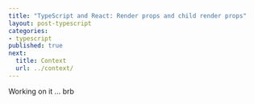 ```yaml
---
title: "TypeScript and React: Render props and child render props"
layout: post-typescript
categories:
- typescript
published: true
next:
  title: Context
  url: ../context/
---
```


Working on it ... brb
